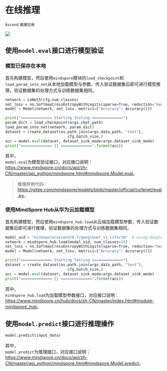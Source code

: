 # 在线推理

`Ascend` `推理应用`

<a href="https://gitee.com/mindspore/docs/blob/tutorials-develop/tutorials/experts/source_zh_cn/model_infer/online_inference.md" target="_blank"><img src="https://gitee.com/mindspore/docs/raw/master/resource/_static/logo_source.png"></a>

## 使用`model.eval`接口进行模型验证

### 模型已保存在本地

首先构建模型，然后使用`mindspore`模块的`load_checkpoint`和`load_param_into_net`从本地加载模型与参数，传入验证数据集后即可进行模型推理，验证数据集的处理方式与训练数据集相同。

```python
network = LeNet5(cfg.num_classes)
net_loss = nn.SoftmaxCrossEntropyWithLogits(sparse=True, reduction="mean")
model = Model(network, net_loss, metrics={"Accuracy": Accuracy()})

print("============== Starting Testing ==============")
param_dict = load_checkpoint(args.ckpt_path)
load_param_into_net(network, param_dict)
dataset = create_dataset(os.path.join(args.data_path, "test"),
                            cfg.batch_size,)
acc = model.eval(dataset, dataset_sink_mode=args.dataset_sink_mode)
print("============== {} ==============".format(acc))
```

其中，  
`model.eval`为模型验证接口，对应接口说明：<https://www.mindspore.cn/docs/api/zh-CN/master/api_python/mindspore.html#mindspore.Model.eval>。

> 推理样例代码：<https://gitee.com/mindspore/models/blob/master/official/cv/lenet/eval.py>。

### 使用MindSpore Hub从华为云加载模型

首先构建模型，然后使用`mindspore_hub.load`从云端加载模型参数，传入验证数据集后即可进行推理，验证数据集的处理方式与训练数据集相同。

```python
model_uid = "mindspore/ascend/0.7/googlenet_v1_cifar10"  # using GoogleNet as an example.
network = mindspore_hub.load(model_uid, num_classes=10)
net_loss = nn.SoftmaxCrossEntropyWithLogits(sparse=True, reduction="mean")
model = Model(network, net_loss, metrics={"Accuracy": Accuracy()})

print("============== Starting Testing ==============")
dataset = create_dataset(os.path.join(args.data_path, "test"),
                            cfg.batch_size,)
acc = model.eval(dataset, dataset_sink_mode=args.dataset_sink_mode)
print("============== {} ==============".format(acc))
```

其中，  
`mindspore_hub.load`为加载模型参数接口，对应接口说明：<https://www.mindspore.cn/hub/docs/zh-CN/master/index.html#module-mindspore_hub>。

## 使用`model.predict`接口进行推理操作

```python
model.predict(input_data)
```

其中，  
`model.predict`为推理接口，对应接口说明：<https://www.mindspore.cn/docs/api/zh-CN/master/api_python/mindspore.html#mindspore.Model.predict>。
